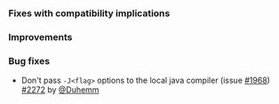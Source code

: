 
  [@Duhemm]: http://github.com/Duhemm
  [1968]: https://github.com/sbt/sbt/issues/1968
  [2272]: https://github.com/sbt/sbt/pull/2272

### Fixes with compatibility implications

### Improvements

### Bug fixes
- Don't pass `-J<flag>` options to the local java compiler (issue [#1968][1968]) [#2272][2272] by [@Duhemm][@Duhemm]

